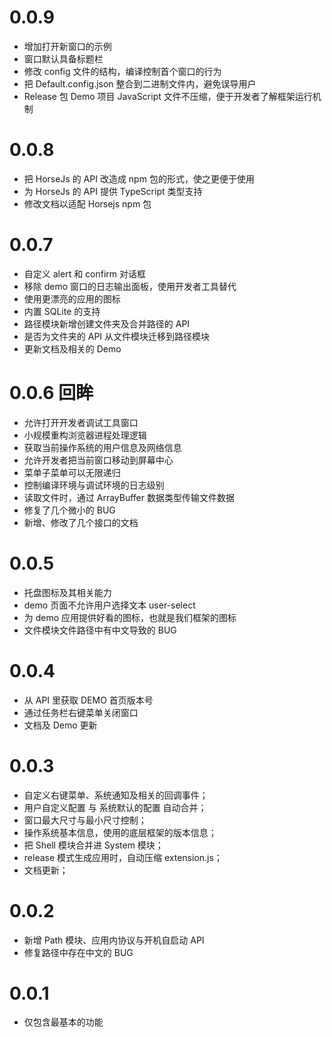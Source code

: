 # 0.0.9

- 增加打开新窗口的示例
- 窗口默认具备标题栏
- 修改 config 文件的结构，编译控制首个窗口的行为
- 把 Default.config.json 整合到二进制文件内，避免误导用户
- Release 包 Demo 项目 JavaScript 文件不压缩，便于开发者了解框架运行机制

# 0.0.8

- 把 HorseJs 的 API 改造成 npm 包的形式，使之更便于使用
- 为 HorseJs 的 API 提供 TypeScript 类型支持
- 修改文档以适配 Horsejs npm 包

# 0.0.7

- 自定义 alert 和 confirm 对话框
- 移除 demo 窗口的日志输出面板，使用开发者工具替代
- 使用更漂亮的应用的图标
- 内置 SQLite 的支持
- 路径模块新增创建文件夹及合并路径的 API
- 是否为文件夹的 API 从文件模块迁移到路径模块
- 更新文档及相关的 Demo

# 0.0.6 回眸

- 允许打开开发者调试工具窗口
- 小规模重构浏览器进程处理逻辑
- 获取当前操作系统的用户信息及网络信息
- 允许开发者把当前窗口移动到屏幕中心
- 菜单子菜单可以无限递归
- 控制编译环境与调试环境的日志级别
- 读取文件时，通过 ArrayBuffer 数据类型传输文件数据
- 修复了几个微小的 BUG
- 新增、修改了几个接口的文档

# 0.0.5

- 托盘图标及其相关能力
- demo 页面不允许用户选择文本 user-select
- 为 demo 应用提供好看的图标，也就是我们框架的图标
- 文件模块文件路径中有中文导致的 BUG

# 0.0.4

- 从 API 里获取 DEMO 首页版本号
- 通过任务栏右键菜单关闭窗口
- 文档及 Demo 更新

# 0.0.3

- 自定义右键菜单、系统通知及相关的回调事件；
- 用户自定义配置 与 系统默认的配置 自动合并；
- 窗口最大尺寸与最小尺寸控制；
- 操作系统基本信息，使用的底层框架的版本信息；
- 把 Shell 模块合并进 System 模块；
- release 模式生成应用时，自动压缩 extension.js；
- 文档更新；

# 0.0.2

- 新增 Path 模块、应用内协议与开机自启动 API
- 修复路径中存在中文的 BUG

# 0.0.1

- 仅包含最基本的功能
